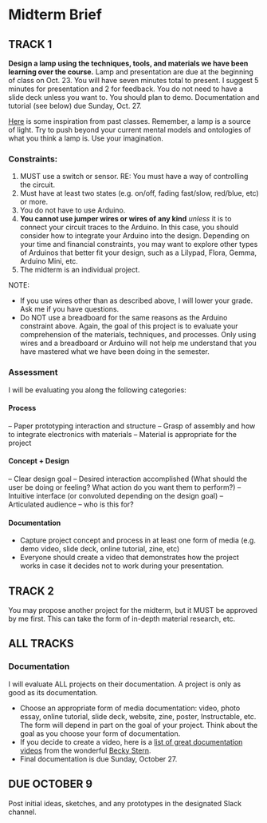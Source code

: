 # Midterm Brief

## TRACK 1
**Design a lamp using the techniques, tools, and materials we have been learning over the course.** Lamp and presentation are due at the beginning of class on Oct. 23. You will have seven minutes total to present. I suggest 5 minutes for presentation and 2 for feedback. You do not need to have a slide deck unless you want to. You should plan to demo. Documentation and tutorial (see below) due Sunday, Oct. 27. 

[Here](https://www.instructables.com/id/Computational-Craft-2014/) is some inspiration from past classes. Remember, a lamp is a source of light. Try to push beyond your current mental models and ontologies of what you think a lamp is. Use your imagination.

### Constraints:
1) MUST use a switch or sensor. RE: You must have a way of controlling the circuit.
2) Must have at least two states (e.g. on/off, fading fast/slow, red/blue, etc) or more.
3) You do not have to use Arduino.
4) **You cannot use jumper wires or wires of any kind** *unless* it is to connect your circuit traces to the Arduino. In this case, you should consider how to integrate your Arduino into the design. Depending on your time and financial constraints, you may want to explore other types of Arduinos that better fit your design, such as a Lilypad, Flora, Gemma, Arduino Mini, etc.
5) The midterm is an individual project.

NOTE: 
- If you use wires other than as described above, I will lower your grade. Ask me if you have questions.
- Do NOT use a breadboard for the same reasons as the Arduino constraint above. Again, the goal of this project is to evaluate your comprehension of the materials, techniques, and processes. Only using wires and a breadboard or Arduino will not help me understand that you have mastered what we have been doing in the semester.

### Assessment
I will be evaluating you along the following categories:
#### Process
– Paper prototyping interaction and structure
– Grasp of assembly and how to integrate electronics with materials
– Material is appropriate for the project

#### Concept + Design
– Clear design goal
– Desired interaction accomplished (What should the user be doing or feeling? What action do you want them to perform?)
– Intuitive interface (or convoluted depending on the design goal)
– Articulated audience – who is this for?

#### Documentation
- Capture project concept and process in at least one form of media (e.g. demo video, slide deck, online tutorial, zine, etc) 
- Everyone should create a video that demonstrates how the project works in case it decides not to work during your presentation.

## TRACK 2
You may propose another project for the midterm, but it MUST be approved by me first. This can take the form of in-depth material research, etc.

## ALL TRACKS
### Documentation
I will evaluate ALL projects on their documentation. A project is only as good as its documentation. 
- Choose an appropriate form of media documentation: video, photo essay, online tutorial, slide deck, website, zine, poster, Instructable, etc. The form will depend in part on the goal of your project. Think about the goal as you choose your form of documentation. 
- If you decide to create a video, here is a [list of great documentation videos](https://www.youtube.com/playlist?list=PLxW5bBHPfdBwY0xRp5m8oti-rdyZfTJRD) from the wonderful [Becky Stern](https://beckystern.com/).
- Final documentation is due Sunday, October 27.


## DUE OCTOBER 9
Post initial ideas, sketches, and any prototypes in the designated Slack channel.
